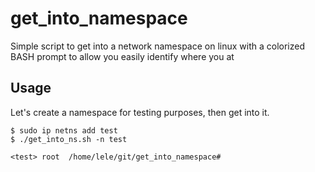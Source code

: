 # get_into_namespace
Simple script to get into a network namespace on linux with a colorized BASH prompt to allow you easily identify where you at 

## Usage
Let's create a namespace for testing purposes, then get into it.
```
$ sudo ip netns add test
$ ./get_into_ns.sh -n test

<test> root  /home/lele/git/get_into_namespace# 

```



